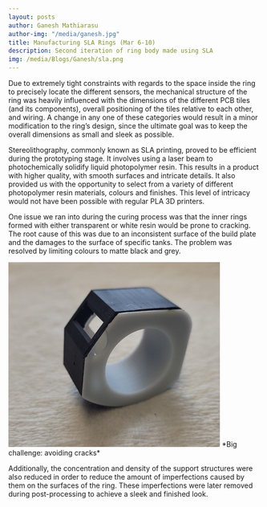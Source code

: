 ```yaml
---
layout: posts
author: Ganesh Mathiarasu
author-img: "/media/ganesh.jpg"
title: Manufacturing SLA Rings (Mar 6-10)
description: Second iteration of ring body made using SLA
img: /media/Blogs/Ganesh/sla.png
---
```


Due to extremely tight constraints with regards to the space inside the ring to precisely locate the different sensors, the mechanical structure of the ring was heavily influenced with the dimensions of the different PCB tiles (and its components), overall positioning of the tiles relative to each other, and wiring. A change in any one of these categories would result in a minor modification to the ring’s design, since the ultimate goal was to keep the overall dimensions as small and sleek as possible.

Stereolithography, commonly known as SLA printing, proved to be efficient during the prototyping stage. It involves using a laser beam to photochemically solidify liquid photopolymer resin. This results in a product with higher quality, with smooth surfaces and intricate details. It also provided us with the opportunity to select from a variety of different photopolymer resin materials, colours and finishes. This level of intricacy would not have been possible with regular PLA 3D printers.

One issue we ran into during the curing process was that the inner rings formed with either transparent or white resin would be prone to cracking. The root cause of this was due to an inconsistent surface of the build plate and the damages to the surface of specific tanks. The problem was resolved by limiting colours to matte black and grey. 

<img src="/media/Blogs/Ganesh/sla.png">
*Big challenge: avoiding cracks*

Additionally, the concentration and density of the support structures were also reduced in order to reduce the amount of imperfections caused by them on the surfaces of the ring. These imperfections were later removed during post-processing to achieve a sleek and finished look.